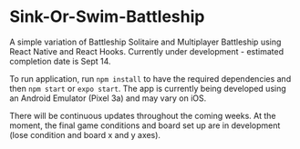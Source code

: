 # Sink-Or-Swim-Battleship
A simple variation of Battleship Solitaire and Multiplayer Battleship using React Native and React Hooks. Currently under development - estimated completion date is Sept 14.

To run application, run `npm install` to have the required dependencies and then `npm start` or `expo start`. The app is currently being developed using an Android Emulator (Pixel 3a) and may vary on iOS.

There will be continuous updates throughout the coming weeks. At the moment, the final game conditions and board set up are in development (lose condition and board x and y axes).
    <!--"@babel/preset-env": "^7.11.5",-->
